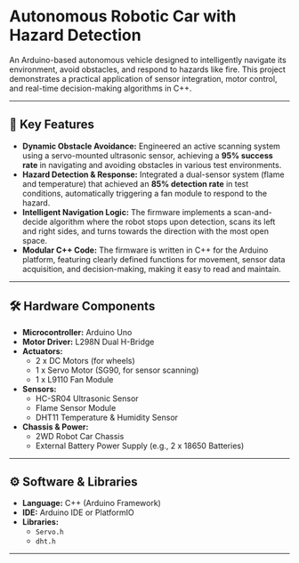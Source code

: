 # Autonomous Robotic Car with Hazard Detection

An Arduino-based autonomous vehicle designed to intelligently navigate its environment, avoid obstacles, and respond to hazards like fire. This project demonstrates a practical application of sensor integration, motor control, and real-time decision-making algorithms in C++.

---

## 🚀 Key Features

- **Dynamic Obstacle Avoidance:** Engineered an active scanning system using a servo-mounted ultrasonic sensor, achieving a **95% success rate** in navigating and avoiding obstacles in various test environments.
- **Hazard Detection & Response:** Integrated a dual-sensor system (flame and temperature) that achieved an **85% detection rate** in test conditions, automatically triggering a fan module to respond to the hazard.
- **Intelligent Navigation Logic:** The firmware implements a scan-and-decide algorithm where the robot stops upon detection, scans its left and right sides, and turns towards the direction with the most open space.
- **Modular C++ Code:** The firmware is written in C++ for the Arduino platform, featuring clearly defined functions for movement, sensor data acquisition, and decision-making, making it easy to read and maintain.

---

## 🛠️ Hardware Components

- **Microcontroller:** Arduino Uno
- **Motor Driver:** L298N Dual H-Bridge
- **Actuators:**
  - 2 x DC Motors (for wheels)
  - 1 x Servo Motor (SG90, for sensor scanning)
  - 1 x L9110 Fan Module
- **Sensors:**
  - HC-SR04 Ultrasonic Sensor
  - Flame Sensor Module
  - DHT11 Temperature & Humidity Sensor
- **Chassis & Power:**
  - 2WD Robot Car Chassis
  - External Battery Power Supply (e.g., 2 x 18650 Batteries)

---

## ⚙️ Software & Libraries

- **Language:** C++ (Arduino Framework)
- **IDE:** Arduino IDE or PlatformIO
- **Libraries:**
  - `Servo.h`
  - `dht.h`

---
